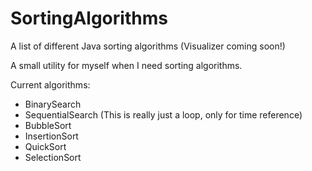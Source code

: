 # SortingAlgorithms
A list of different Java sorting algorithms (Visualizer coming soon!)

A small utility for myself when I need sorting algorithms. 

Current algorithms:
- BinarySearch
- SequentialSearch (This is really just a loop, only for time reference)
- BubbleSort
- InsertionSort
- QuickSort
- SelectionSort
